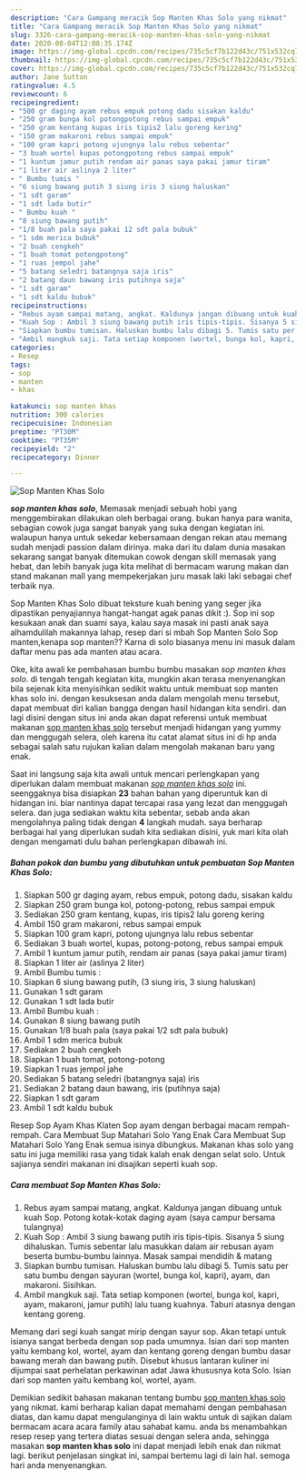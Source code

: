 ```yaml
---
description: "Cara Gampang meracik Sop Manten Khas Solo yang nikmat"
title: "Cara Gampang meracik Sop Manten Khas Solo yang nikmat"
slug: 3326-cara-gampang-meracik-sop-manten-khas-solo-yang-nikmat
date: 2020-08-04T12:08:35.174Z
image: https://img-global.cpcdn.com/recipes/735c5cf7b122d43c/751x532cq70/sop-manten-khas-solo-foto-resep-utama.jpg
thumbnail: https://img-global.cpcdn.com/recipes/735c5cf7b122d43c/751x532cq70/sop-manten-khas-solo-foto-resep-utama.jpg
cover: https://img-global.cpcdn.com/recipes/735c5cf7b122d43c/751x532cq70/sop-manten-khas-solo-foto-resep-utama.jpg
author: Jane Sutton
ratingvalue: 4.5
reviewcount: 6
recipeingredient:
- "500 gr daging ayam rebus empuk potong dadu sisakan kaldu"
- "250 gram bunga kol potongpotong rebus sampai empuk"
- "250 gram kentang kupas iris tipis2 lalu goreng kering"
- "150 gram makaroni rebus sampai empuk"
- "100 gram kapri potong ujungnya lalu rebus sebentar"
- "3 buah wortel kupas potongpotong rebus sampai empuk"
- "1 kuntum jamur putih rendam air panas saya pakai jamur tiram"
- "1 liter air aslinya 2 liter"
- " Bumbu tumis "
- "6 siung bawang putih 3 siung iris 3 siung haluskan"
- "1 sdt garam"
- "1 sdt lada butir"
- " Bumbu kuah "
- "8 siung bawang putih"
- "1/8 buah pala saya pakai 12 sdt pala bubuk"
- "1 sdm merica bubuk"
- "2 buah cengkeh"
- "1 buah tomat potongpotong"
- "1 ruas jempol jahe"
- "5 batang seledri batangnya saja iris"
- "2 batang daun bawang iris putihnya saja"
- "1 sdt garam"
- "1 sdt kaldu bubuk"
recipeinstructions:
- "Rebus ayam sampai matang, angkat. Kaldunya jangan dibuang untuk kuah Sop. Potong kotak-kotak daging ayam (saya campur bersama tulangnya)"
- "Kuah Sop : Ambil 3 siung bawang putih iris tipis-tipis. Sisanya 5 siung dihaluskan. Tumis sebentar lalu masukkan dalam air rebusan ayam beserta bumbu-bumbu lainnya. Masak sampai mendidih &amp; matang"
- "Siapkan bumbu tumisan. Haluskan bumbu lalu dibagi 5. Tumis satu per satu bumbu dengan sayuran (wortel, bunga kol, kapri), ayam, dan makaroni. Sisihkan."
- "Ambil mangkuk saji. Tata setiap komponen (wortel, bunga kol, kapri, ayam, makaroni, jamur putih) lalu tuang kuahnya. Taburi atasnya dengan kentang goreng."
categories:
- Resep
tags:
- sop
- manten
- khas

katakunci: sop manten khas 
nutrition: 300 calories
recipecuisine: Indonesian
preptime: "PT30M"
cooktime: "PT35M"
recipeyield: "2"
recipecategory: Dinner

---
```



![Sop Manten Khas Solo](https://img-global.cpcdn.com/recipes/735c5cf7b122d43c/751x532cq70/sop-manten-khas-solo-foto-resep-utama.jpg)

<b><i>sop manten khas solo</i></b>, Memasak menjadi sebuah hobi yang menggembirakan dilakukan oleh berbagai orang. bukan hanya para wanita, sebagian cowok juga sangat banyak yang suka dengan kegiatan ini. walaupun hanya untuk sekedar kebersamaan dengan rekan atau memang sudah menjadi passion dalam dirinya. maka dari itu dalam dunia masakan sekarang sangat banyak ditemukan cowok dengan skill memasak yang hebat, dan lebih banyak juga kita melihat di bermacam warung makan dan stand makanan mall yang mempekerjakan juru masak laki laki sebagai chef terbaik nya.

Sop Manten Khas Solo dibuat teksture kuah bening yang seger jika dipastikan penyajiannya hangat-hangat agak panas dikit :). Sop ini sop kesukaan anak dan suami saya, kalau saya masak ini pasti anak saya alhamdulilah makannya lahap, resep dari si mbah Sop Manten Solo Sop manten,kenapa sop manten?? Karna di solo biasanya menu ini masuk dalam daftar menu pas ada manten atau acara.

Oke, kita awali ke pembahasan bumbu bumbu masakan <i>sop manten khas solo</i>. di tengah tengah kegiatan kita, mungkin akan terasa menyenangkan bila sejenak kita menyisihkan sedikit waktu untuk membuat sop manten khas solo ini. dengan kesuksesan anda dalam mengolah menu tersebut, dapat membuat diri kalian bangga dengan hasil hidangan kita sendiri. dan lagi disini dengan situs ini anda akan dapat referensi untuk membuat makanan <u>sop manten khas solo</u> tersebut menjadi hidangan yang yummy dan menggugah selera, oleh karena itu catat alamat situs ini di hp anda sebagai salah satu rujukan kalian dalam mengolah makanan baru yang enak.


Saat ini langsung saja kita awali untuk mencari perlengkapan yang diperlukan dalam membuat makanan <u><i>sop manten khas solo</i></u> ini. seenggaknya bisa disiapkan <b>23</b> bahan bahan yang diperuntuk kan di hidangan ini. biar nantinya dapat tercapai rasa yang lezat dan menggugah selera. dan juga sediakan waktu kita sebentar, sebab anda akan mengolahnya paling tidak dengan <b>4</b> langkah mudah. saya berharap berbagai hal yang diperlukan sudah kita sediakan disini, yuk mari kita olah dengan mengamati dulu bahan perlengkapan dibawah ini.

<!--inarticleads1-->

##### Bahan pokok dan bumbu yang dibutuhkan untuk pembuatan Sop Manten Khas Solo:

1. Siapkan 500 gr daging ayam, rebus empuk, potong dadu, sisakan kaldu
1. Siapkan 250 gram bunga kol, potong-potong, rebus sampai empuk
1. Sediakan 250 gram kentang, kupas, iris tipis2 lalu goreng kering
1. Ambil 150 gram makaroni, rebus sampai empuk
1. Siapkan 100 gram kapri, potong ujungnya lalu rebus sebentar
1. Sediakan 3 buah wortel, kupas, potong-potong, rebus sampai empuk
1. Ambil 1 kuntum jamur putih, rendam air panas (saya pakai jamur tiram)
1. Siapkan 1 liter air (aslinya 2 liter)
1. Ambil  Bumbu tumis :
1. Siapkan 6 siung bawang putih, (3 siung iris, 3 siung haluskan)
1. Gunakan 1 sdt garam
1. Gunakan 1 sdt lada butir
1. Ambil  Bumbu kuah :
1. Gunakan 8 siung bawang putih
1. Gunakan 1/8 buah pala (saya pakai 1/2 sdt pala bubuk)
1. Ambil 1 sdm merica bubuk
1. Sediakan 2 buah cengkeh
1. Siapkan 1 buah tomat, potong-potong
1. Siapkan 1 ruas jempol jahe
1. Sediakan 5 batang seledri (batangnya saja) iris
1. Sediakan 2 batang daun bawang, iris (putihnya saja)
1. Siapkan 1 sdt garam
1. Ambil 1 sdt kaldu bubuk


Resep Sop Ayam Khas Klaten Sop ayam dengan berbagai macam rempah-rempah. Cara Membuat Sup Matahari Solo Yang Enak Cara Membuat Sup Matahari Solo Yang Enak semua isinya dibungkus. Makanan khas solo yang satu ini juga memiliki rasa yang tidak kalah enak dengan selat solo. Untuk sajianya sendiri makanan ini disajikan seperti kuah sop. 

<!--inarticleads2-->

##### Cara membuat Sop Manten Khas Solo:

1. Rebus ayam sampai matang, angkat. Kaldunya jangan dibuang untuk kuah Sop. Potong kotak-kotak daging ayam (saya campur bersama tulangnya)
1. Kuah Sop : Ambil 3 siung bawang putih iris tipis-tipis. Sisanya 5 siung dihaluskan. Tumis sebentar lalu masukkan dalam air rebusan ayam beserta bumbu-bumbu lainnya. Masak sampai mendidih &amp; matang
1. Siapkan bumbu tumisan. Haluskan bumbu lalu dibagi 5. Tumis satu per satu bumbu dengan sayuran (wortel, bunga kol, kapri), ayam, dan makaroni. Sisihkan.
1. Ambil mangkuk saji. Tata setiap komponen (wortel, bunga kol, kapri, ayam, makaroni, jamur putih) lalu tuang kuahnya. Taburi atasnya dengan kentang goreng.


Memang dari segi kuah sangat mirip dengan sayur sop. Akan tetapi untuk isianya sangat berbeda dengan sop pada umumnya. Isian dari sop manten yaitu kembang kol, wortel, ayam dan kentang goreng dengan bumbu dasar bawang merah dan bawang putih. Disebut khusus lantaran kuliner ini dijumpai saat perhelatan perkawinan adat Jawa khususnya kota Solo. Isian dari sop manten yaitu kembang kol, wortel, ayam. 

Demikian sedikit bahasan makanan tentang bumbu <u>sop manten khas solo</u> yang nikmat. kami berharap kalian dapat memahami dengan pembahasan diatas, dan kamu dapat mengulanginya di lain waktu untuk di sajikan dalam bermacam acara acara family atau sahabat kamu. anda bs menambahkan resep resep yang tertera diatas sesuai dengan selera anda, sehingga masakan <b>sop manten khas solo</b> ini dapat menjadi lebih enak dan nikmat lagi. berikut penjelasan singkat ini, sampai bertemu lagi di lain hal. semoga hari anda menyenangkan.
